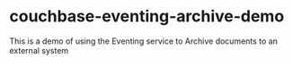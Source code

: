 # couchbase-eventing-archive-demo
This is a demo of using the Eventing service to Archive documents to an external system
